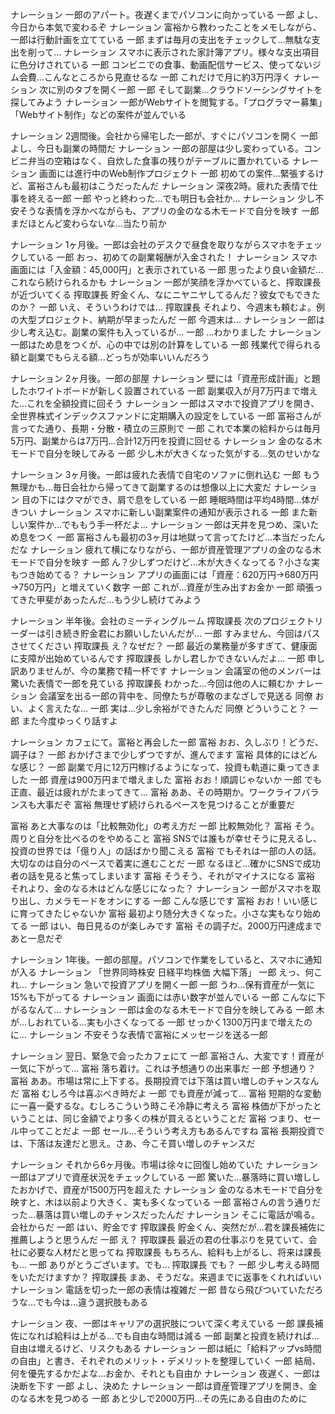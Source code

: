 ナレーション	一郎のアパート。夜遅くまでパソコンに向かっている
一郎	よし、今日から本気で変わるぞ
ナレーション	富裕から教わったことをメモしながら、一郎は行動計画を立てている
一郎	まずは毎月の支出をチェックして...無駄な支出を削って...
ナレーション	スマホに表示された家計簿アプリ。様々な支出項目に色分けされている
一郎	コンビニでの食事、動画配信サービス、使ってないジム会費...こんなところから見直せるな
一郎	これだけで月に約3万円浮く
ナレーション	次に別のタブを開く一郎
一郎	そして副業...クラウドソーシングサイトを探してみよう
ナレーション	一郎がWebサイトを閲覧する。「プログラマー募集」「Webサイト制作」などの案件が並んでいる

ナレーション	2週間後。会社から帰宅した一郎が、すぐにパソコンを開く
一郎	よし、今日も副業の時間だ
ナレーション	一郎の部屋は少し変わっている。コンビニ弁当の空箱はなく、自炊した食事の残りがテーブルに置かれている
ナレーション	画面には進行中のWeb制作プロジェクト
一郎	初めての案件...緊張するけど、富裕さんも最初はこうだったんだ
ナレーション	深夜2時。疲れた表情で仕事を終える一郎
一郎	やっと終わった...でも明日も会社か...
ナレーション	少し不安そうな表情を浮かべながらも、アプリの金のなる木モードで自分を映す
一郎	まだほとんど変わらないな...当たり前か

ナレーション	1ヶ月後。一郎は会社のデスクで昼食を取りながらスマホをチェックしている
一郎	おっ、初めての副業報酬が入金された！
ナレーション	スマホ画面には「入金額：45,000円」と表示されている
一郎	思ったより良い金額だ...これなら続けられるかも
ナレーション	一郎が笑顔を浮かべていると、搾取課長が近づいてくる
搾取課長	貯金くん、なにニヤニヤしてるんだ？彼女でもできたのか？
一郎	いえ、そういうわけでは...
搾取課長	それより、今週末も頼むよ。例の大型プロジェクト、納期が早まったんだ
一郎	今週末は...
ナレーション	一郎は少し考え込む。副業の案件も入っているが...
一郎	...わかりました
ナレーション	一郎はため息をつくが、心の中では別の計算をしている
一郎	残業代で得られる額と副業でもらえる額...どっちが効率いいんだろう

ナレーション	2ヶ月後。一郎の部屋
ナレーション	壁には「資産形成計画」と題したホワイトボードが新しく設置されている
一郎	副業収入が月7万円まで増えた...これを全額投資に回そう
ナレーション	一郎はスマホで投資アプリを開き、全世界株式インデックスファンドに定期購入の設定をしている
一郎	富裕さんが言ってた通り、長期・分散・積立の三原則で
一郎	これで本業の給料からは毎月5万円、副業からは7万円...合計12万円を投資に回せる
ナレーション	金のなる木モードで自分を映してみる
一郎	少し木が大きくなった気がする...気のせいかな

ナレーション	3ヶ月後。一郎は疲れた表情で自宅のソファに倒れ込む
一郎	もう無理かも...毎日会社から帰ってきて副業するのは想像以上に大変だ
ナレーション	目の下にはクマができ、肩で息をしている
一郎	睡眠時間は平均4時間...体がきつい
ナレーション	スマホに新しい副業案件の通知が表示される
一郎	また新しい案件か...でももう手一杯だよ...
ナレーション	一郎は天井を見つめ、深いため息をつく
一郎	富裕さんも最初の3ヶ月は地獄って言ってたけど...本当だったんだな
ナレーション	疲れて横になりながら、一郎が資産管理アプリの金のなる木モードで自分を映す
一郎	ん？少しずつだけど...木が大きくなってる？小さな実もつき始めてる？
ナレーション	アプリの画面には「資産：620万円→680万円→750万円」と増えていく数字
一郎	これが...資産が生み出すお金か
一郎	頑張ってきた甲斐があったんだ...もう少し続けてみよう

ナレーション	半年後。会社のミーティングルーム
搾取課長	次のプロジェクトリーダーは引き続き貯金君にお願いしたいんだが...
一郎	すみません、今回はパスさせてください
搾取課長	え？なぜだ？
一郎	最近の業務量が多すぎて、健康面に支障が出始めているんです
搾取課長	しかし君しかできないんだよ...
一郎	申し訳ありませんが、今の業務で精一杯です
ナレーション	会議室の他のメンバーは驚いた表情で一郎を見ている
搾取課長	わかった...今回は他の人に頼むか
ナレーション	会議室を出る一郎の背中を、同僚たちが尊敬のまなざしで見送る
同僚	おい、よく言えたな...
一郎	実は...少し余裕ができたんだ
同僚	どういうこと？
一郎	また今度ゆっくり話すよ

ナレーション	カフェにて。富裕と再会した一郎
富裕	おお、久しぶり！どうだ、調子は？
一郎	おかげさまで少しずつですが、進んでます
富裕	具体的にはどんな感じ？
一郎	副業で月に12万円稼げるようになって、投資も軌道に乗ってきました
一郎	資産は900万円まで増えました
富裕	おお！順調じゃないか
一郎	でも正直、最近は疲れがたまってきて...
富裕	ああ、その時期か。ワークライフバランスも大事だぞ
富裕	無理せず続けられるペースを見つけることが重要だ

富裕	あと大事なのは「比較無効化」の考え方だ
一郎	比較無効化？
富裕	そう。周りと自分を比べるのをやめること
富裕	SNSでは誰もが幸せそうに見えるし、投資の世界では「億り人」の話ばかり聞こえる
富裕	でもそれは一部の人の話。大切なのは自分のペースで着実に進むことだ
一郎	なるほど...確かにSNSで成功者の話を見ると焦ってしまいます
富裕	そうそう、それがマイナスになる
富裕	それより、金のなる木はどんな感じになった？
ナレーション	一郎がスマホを取り出し、カメラモードをオンにする
一郎	こんな感じです
富裕	おお！いい感じに育ってきたじゃないか
富裕	最初より随分大きくなった。小さな実もなり始めてる
一郎	はい、毎日見るのが楽しみです
富裕	その調子だ。2000万円達成まであと一息だぞ

ナレーション	1年後。一郎の部屋。パソコンで作業をしていると、スマホに通知が入る
ナレーション	「世界同時株安 日経平均株価 大幅下落」
一郎	えっ、何これ...
ナレーション	急いで投資アプリを開く一郎
一郎	うわ...保有資産が一気に15%も下がってる
ナレーション	画面には赤い数字が並んでいる
一郎	こんなに下がるなんて...
ナレーション	一郎は金のなる木モードで自分を映してみる
一郎	木が...しおれている...実も小さくなってる
一郎	せっかく1300万円まで増えたのに...
ナレーション	不安そうな表情で富裕にメッセージを送る一郎

ナレーション	翌日、緊急で会ったカフェにて
一郎	富裕さん、大変です！資産が一気に下がって...
富裕	落ち着け。これは予想通りの出来事だ
一郎	予想通り？
富裕	ああ。市場は常に上下する。長期投資では下落は買い増しのチャンスなんだ
富裕	むしろ今は喜ぶべき時だよ
一郎	でも資産が減って...
富裕	短期的な変動に一喜一憂するな。むしろこういう時こそ冷静に考えろ
富裕	株価が下がったということは、同じ金額でより多くの株が買えるということだ
富裕	つまり、セール中ってことだよ
一郎	セール...そういう考え方もあるんですね
富裕	長期投資では、下落は友達だと思え。さあ、今こそ買い増しのチャンスだ

ナレーション	それから6ヶ月後。市場は徐々に回復し始めていた
ナレーション	一郎はアプリで資産状況をチェックしている
一郎	驚いた...暴落時に買い増ししたおかげで、資産が1500万円を超えた
ナレーション	金のなる木モードで自分を映すと、木は以前より大きく、実も多くなっている
一郎	富裕さんの言う通りだった...暴落は買い増しのチャンスだったんだ
ナレーション	そこに電話が鳴る。会社からだ
一郎	はい、貯金です
搾取課長	貯金くん、突然だが...君を課長補佐に推薦しようと思うんだ
一郎	え？
搾取課長	最近の君の仕事ぶりを見ていて、会社に必要な人材だと思ってね
搾取課長	もちろん、給料も上がるし、将来は課長も...
一郎	ありがとうございます。でも...
搾取課長	でも？
一郎	少し考える時間をいただけますか？
搾取課長	まあ、そうだな。来週までに返事をくれればいい
ナレーション	電話を切った一郎の表情は複雑だ
一郎	昔なら飛びついていただろうな...でも今は...違う選択肢もある

ナレーション	夜、一郎はキャリアの選択肢について深く考えている
一郎	課長補佐になれば給料は上がる...でも自由な時間は減る
一郎	副業と投資を続ければ...自由は増えるけど、リスクもある
ナレーション	一郎は紙に「給料アップvs時間の自由」と書き、それぞれのメリット・デメリットを整理していく
一郎	結局、何を優先するかだよな...お金か、それとも自由か
ナレーション	夜遅く、一郎は決断を下す
一郎	よし、決めた
ナレーション	一郎は資産管理アプリを開き、金のなる木を見つめる
一郎	あと少しで2000万円...その先にある自由のために 